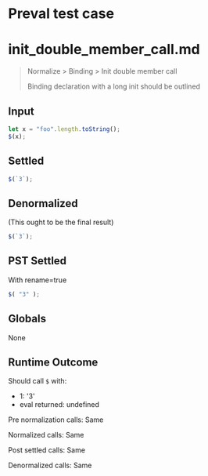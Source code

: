 # Preval test case

# init_double_member_call.md

> Normalize > Binding > Init double member call
>
> Binding declaration with a long init should be outlined

## Input

`````js filename=intro
let x = "foo".length.toString();
$(x);
`````


## Settled


`````js filename=intro
$(`3`);
`````


## Denormalized
(This ought to be the final result)

`````js filename=intro
$(`3`);
`````


## PST Settled
With rename=true

`````js filename=intro
$( "3" );
`````


## Globals


None


## Runtime Outcome


Should call `$` with:
 - 1: '3'
 - eval returned: undefined

Pre normalization calls: Same

Normalized calls: Same

Post settled calls: Same

Denormalized calls: Same
